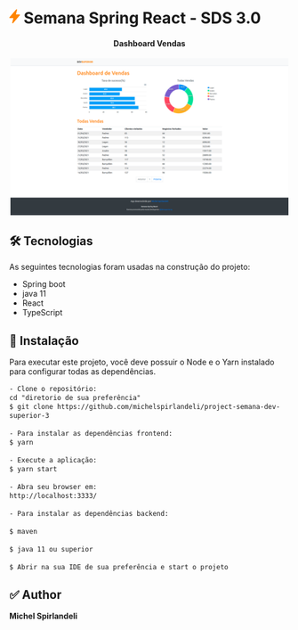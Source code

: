 # ![DevSuperior logo](https://raw.githubusercontent.com/devsuperior/bds-assets/main/ds/devsuperior-logo-small.png) Semana Spring React - SDS 3.0

<h4 align="center">Dashboard Vendas</h4>
<p align="center">
  <img  src="./frontend/src/assets/img/dashboard.png" width="500">
</p>

## 🛠 Tecnologias

As seguintes tecnologias foram usadas na construção do projeto:

- Spring boot
- java 11
- React
- TypeScript

## 🎲 Instalação

Para executar este projeto, você deve possuir o Node e o Yarn instalado para configurar todas as dependências.

```shell
- Clone o repositório:
cd "diretorio de sua preferência"
$ git clone https://github.com/michelspirlandeli/project-semana-dev-superior-3

- Para instalar as dependências frontend:
$ yarn

- Execute a aplicação:
$ yarn start

- Abra seu browser em:
http://localhost:3333/

- Para instalar as dependências backend:

$ maven 

$ java 11 ou superior

$ Abrir na sua IDE de sua preferência e start o projeto
```

## ✅ Author

**Michel Spirlandeli**

